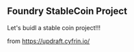 ## Foundry StableCoin Project

Let's buidl a stable coin project!!!



from https://updraft.cyfrin.io/

